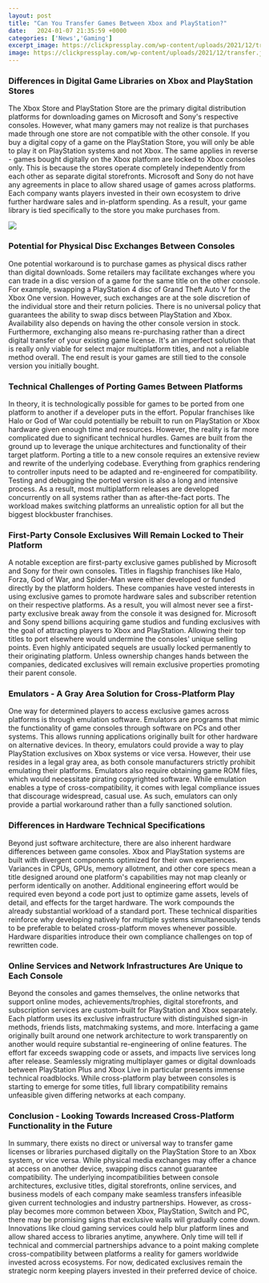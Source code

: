 ```yaml
---
layout: post
title: "Can You Transfer Games Between Xbox and PlayStation?"
date:   2024-01-07 21:35:59 +0000
categories: ['News','Gaming']
excerpt_image: https://clickpressplay.com/wp-content/uploads/2021/12/transfer.jpg
image: https://clickpressplay.com/wp-content/uploads/2021/12/transfer.jpg
---
```


### **Differences in Digital Game Libraries on Xbox and PlayStation Stores**
The Xbox Store and PlayStation Store are the primary digital distribution platforms for downloading games on Microsoft and Sony's respective consoles. However, what many gamers may not realize is that purchases made through one store are not compatible with the other console. If you buy a digital copy of a game on the PlayStation Store, you will only be able to play it on PlayStation systems and not Xbox. The same applies in reverse - games bought digitally on the Xbox platform are locked to Xbox consoles only. 
This is because the stores operate completely independently from each other as separate digital storefronts. Microsoft and Sony do not have any agreements in place to allow shared usage of games across platforms. Each company wants players invested in their own ecosystem to drive further hardware sales and in-platform spending. As a result, your game library is tied specifically to the store you make purchases from.

![](https://clickpressplay.com/wp-content/uploads/2021/12/transfer.jpg)
### **Potential for Physical Disc Exchanges Between Consoles**
One potential workaround is to purchase games as physical discs rather than digital downloads. Some retailers may facilitate exchanges where you can trade in a disc version of a game for the same title on the other console. For example, swapping a PlayStation 4 disc of Grand Theft Auto V for the Xbox One version. However, such exchanges are at the sole discretion of the individual store and their return policies. There is no universal policy that guarantees the ability to swap discs between PlayStation and Xbox. 
Availability also depends on having the other console version in stock. Furthermore, exchanging also means re-purchasing rather than a direct digital transfer of your existing game license. It's an imperfect solution that is really only viable for select major multiplatform titles, and not a reliable method overall. The end result is your games are still tied to the console version you initially bought.
### **Technical Challenges of Porting Games Between Platforms** 
In theory, it is technologically possible for games to be ported from one platform to another if a developer puts in the effort. Popular franchises like Halo or God of War could potentially be rebuilt to run on PlayStation or Xbox hardware given enough time and resources. However, the reality is far more complicated due to significant technical hurdles.
Games are built from the ground up to leverage the unique architectures and functionality of their target platform. Porting a title to a new console requires an extensive review and rewrite of the underlying codebase. Everything from graphics rendering to controller inputs need to be adapted and re-engineered for compatibility. Testing and debugging the ported version is also a long and intensive process. As a result, most multiplatform releases are developed concurrently on all systems rather than as after-the-fact ports. The workload makes switching platforms an unrealistic option for all but the biggest blockbuster franchises.
### **First-Party Console Exclusives Will Remain Locked to Their Platform**
A notable exception are first-party exclusive games published by Microsoft and Sony for their own consoles. Titles in flagship franchises like Halo, Forza, God of War, and Spider-Man were either developed or funded directly by the platform holders. These companies have vested interests in using exclusive games to promote hardware sales and subscriber retention on their respective platforms. As a result, you will almost never see a first-party exclusive break away from the console it was designed for. 
Microsoft and Sony spend billions acquiring game studios and funding exclusives with the goal of attracting players to Xbox and PlayStation. Allowing their top titles to port elsewhere would undermine the consoles' unique selling points. Even highly anticipated sequels are usually locked permanently to their originating platform. Unless ownership changes hands between the companies, dedicated exclusives will remain exclusive properties promoting their parent console.
### **Emulators - A Gray Area Solution for Cross-Platform Play**
One way for determined players to access exclusive games across platforms is through emulation software. Emulators are programs that mimic the functionality of game consoles through software on PCs and other systems. This allows running applications originally built for other hardware on alternative devices. In theory, emulators could provide a way to play PlayStation exclusives on Xbox systems or vice versa. 
However, their use resides in a legal gray area, as both console manufacturers strictly prohibit emulating their platforms. Emulators also require obtaining game ROM files, which would necessitate pirating copyrighted software. While emulation enables a type of cross-compatibility, it comes with legal compliance issues that discourage widespread, casual use. As such, emulators can only provide a partial workaround rather than a fully sanctioned solution.
### **Differences in Hardware Technical Specifications**
Beyond just software architecture, there are also inherent hardware differences between game consoles. Xbox and PlayStation systems are built with divergent components optimized for their own experiences. Variances in CPUs, GPUs, memory allotment, and other core specs mean a title designed around one platform's capabilities may not map cleanly or perform identically on another. 
Additional engineering effort would be required even beyond a code port just to optimize game assets, levels of detail, and effects for the target hardware. The work compounds the already substantial workload of a standard port. These technical disparities reinforce why developing natively for multiple systems simultaneously tends to be preferable to belated cross-platform moves whenever possible. Hardware disparities introduce their own compliance challenges on top of rewritten code.
### **Online Services and Network Infrastructures Are Unique to Each Console** 
Beyond the consoles and games themselves, the online networks that support online modes, achievements/trophies, digital storefronts, and subscription services are custom-built for PlayStation and Xbox separately. Each platform uses its exclusive infrastructure with distinguished sign-in methods, friends lists, matchmaking systems, and more. 
Interfacing a game originally built around one network architecture to work transparently on another would require substantial re-engineering of online features. The effort far exceeds swapping code or assets, and impacts live services long after release. Seamlessly migrating multiplayer games or digital downloads between PlayStation Plus and Xbox Live in particular presents immense technical roadblocks. While cross-platform play between consoles is starting to emerge for some titles, full library compatibility remains unfeasible given differing networks at each company.
### **Conclusion - Looking Towards Increased Cross-Platform Functionality in the Future**
In summary, there exists no direct or universal way to transfer game licenses or libraries purchased digitally on the PlayStation Store to an Xbox system, or vice versa. While physical media exchanges may offer a chance at access on another device, swapping discs cannot guarantee compatibility. The underlying incompatibilities between console architectures, exclusive titles, digital storefronts, online services, and business models of each company make seamless transfers infeasible given current technologies and industry partnerships. 
However, as cross-play becomes more common between Xbox, PlayStation, Switch and PC, there may be promising signs that exclusive walls will gradually come down. Innovations like cloud gaming services could help blur platform lines and allow shared access to libraries anytime, anywhere. Only time will tell if technical and commercial partnerships advance to a point making complete cross-compatibility between platforms a reality for gamers worldwide invested across ecosystems. For now, dedicated exclusives remain the strategic norm keeping players invested in their preferred device of choice.